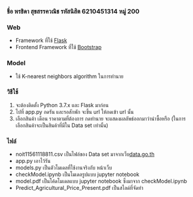 ### ชื่อ พรธิดา สุขสรรควณิช รหัสนิสิต 6210451314 หมู่ 200
### Web 
- Framework ที่ใช้ [Flask](https://flask.palletsprojects.com/en/2.0.x/)
- Frontend Framework ที่ใช้ [Bootstrap](https://getbootstrap.com/)

### Model
- ใช้ K-nearest neighbors algorithm ในการทำนาย

### วิธีใช้
1. จะต้องติดตั้ง Python 3.7.x และ Flask มาก่อน
2. ไปที่ app.py กดรัน และรอสักพัก จะขึ้น url ให้กดเข้า url นั้น
3. เลือกสินค้า เดือน ราคาตามที่ต้องการ กดทำนาย จะแสดงผลลัพธ์ออกมาว่าน่าซื้อหรือ (ในการเลือกสินค้าจะเป็นสินค้าที่มีใน Data set เท่านั้น)

### ไฟล์
- noit11561118811.csv เป็นไฟล์ของ Data set มาจากเว็บ[data.go.th](https://data.go.th/dataset/34)
- app.py เอาไว้รัน
- models.py เป็นตัวโมเดลที่ใช้งานจริงกับ หน้าเว็บ
- checkModel.ipynb เป็นโมเดลรูปแบบ jupyter notebook
- model.pdf เป็นโค้ดโมเดลแบบ jupyter notebook ซึ่งมาจาก checkModel.ipynb
- Predict_Agricultural_Price_Present.pdf เป็นสไลด์ที่จัดทำ